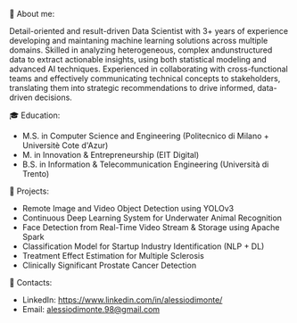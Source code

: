 👦 About me:

Detail-oriented and result-driven Data Scientist with 3+ years of experience developing and maintaning machine learning solutions across multiple domains. Skilled in analyzing heterogeneous, complex andunstructured data to extract actionable insights, using both statistical modeling and advanced AI techniques. Experienced in collaborating with cross-functional teams and effectively communicating technical concepts to stakeholders, translating them into strategic recommendations to drive informed, data-driven decisions.

🎓 Education:
- M.S. in Computer Science and Engineering (Politecnico di Milano + Universitè Cote d'Azur)
- M. in Innovation & Entrepreneurship (EIT Digital)
- B.S. in Information & Telecommunication Engineering (Università di Trento)

📌 Projects:
- Remote Image and Video Object Detection using YOLOv3
- Continuous Deep Learning System for Underwater Animal Recognition
- Face Detection from Real-Time Video Stream & Storage using Apache Spark
- Classification Model for Startup Industry Identification (NLP + DL)
- Treatment Effect Estimation for Multiple Sclerosis
- Clinically Significant Prostate Cancer Detection

📢 Contacts:
- LinkedIn: https://www.linkedin.com/in/alessiodimonte/
- Email: alessiodimonte.98@gmail.com
